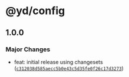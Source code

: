 # @yd/config

## 1.0.0

### Major Changes

- feat: initial release using changesets ([`c312038d585aecc5b0e43c5d35fe0f26c17d3273`](https://github.com/jordanshatford/youtube-downloader/commit/c312038d585aecc5b0e43c5d35fe0f26c17d3273))
